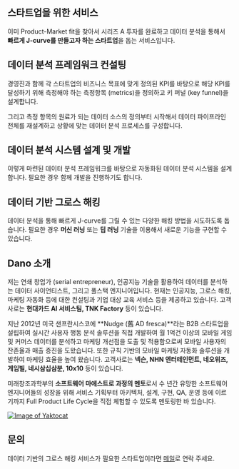 
## 스타트업을 위한 서비스
이미 Product-Market fit을 찾아서 시리즈 A 투자를 완료하고 데이터 분석을 통해서 **빠르게 J-curve를 만들고자 하는 스타트업**을 돕는 서비스입니다.

## 데이터 분석 프레임워크 컨설팅
경영진과 함께 각 스타트업의 비즈니스 목표에 맞게 정의된 KPI를 바탕으로 해당 KPI를 달성하기 위해 측정해야 하는 측정항목 (metrics)을 정의하고 키 퍼널 (key funnel)을 설계합니다.

그리고 측정 항목의 원료가 되는 데이터 소스의 정의부터 시작해서 데이터 파이프라인 전체를 재설계하고 상황에 맞는 데이터 분석 프로세스를 구성합니다.

## 데이터 분석 시스템 설계 및 개발
이렇게 마련된 데이터 분석 프레임워크를 바탕으로 자동화된 데이터 분석 시스템을 설계합니다. 필요한 경우 함께 개발을 진행하기도 합니다.

## 데이터 기반 그로스 해킹
데이터 분석을 통해 빠르게 J-curve를 그릴 수 있는 다양한 해킹 방법을 시도하도록 돕습니다. 필요한 경우 **머신 러닝** 또는 **딥 러닝** 기술을 이용해서 새로운 기능을 구현할 수 있습니다.

## Dano 소개
저는 연쇄 창업가 (serial entrepreneur), 인공지능 기술을 활용하여 데이터를 분석하는 데이터 사이언티스트, 그리고 풀스택 엔지니어입니다. 현재는 인공지능, 그로스 해킹, 마케팅 자동화 등에 대한 컨설팅과 기업 대상 교육 서비스 등을 제공하고 있습니다. 고객사로는 **현대카드 AI 서비스팀, TNK Factory** 등이 있습니다.

지난 2012년 미국 샌프란시스코에 **Nudge (舊 AD fresca)**라는 B2B 스타트업을 설립하여 실시간 사용자 행동 분석 솔루션을 직접 개발하여 월 1억건 이상의 모바일 게임 및 커머스 데이터를 분석하고 마케팅 개선점을 도출 및 적용함으로써 모바일 사용자의 잔존율과 매출 증진을 도왔습니다. 또한 규칙 기반의 모바일 마케팅 자동화 솔루션을 개발하여 마케팅 효율을 높여 왔습니다. 고객사로는 **넥슨, NHN 엔터테인먼트, 네오위즈, 게임빌, 네시삼십삼분, 10x10** 등이 있습니다.

미래창조과학부의 **소프트웨어 마에스트로 과정의 멘토**로서 수 년간 유망한 소프트웨어 엔지니어들의 성장을 위해 서비스 기획부터 아키텍처, 설계, 구현, QA, 운영 등에 이르기까지 Full Product Life Cycle을 직접 체험할 수 있도록 멘토링한 바 있습니다.

[![Image of Yaktocat](https://d2a08gotq8viav.cloudfront.net/web-pages/icons/linkedin-button-24px.png)](https://www.linkedin.com/in/danolee/)
 
## 문의
데이터 기반의 그로스 해킹 서비스가 필요한 스타트업이라면 [메일](mailto:dano@dano.ai)로 연락 주세요.

